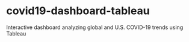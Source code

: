 # covid19-dashboard-tableau
Interactive dashboard analyzing global and U.S. COVID-19 trends using Tableau
